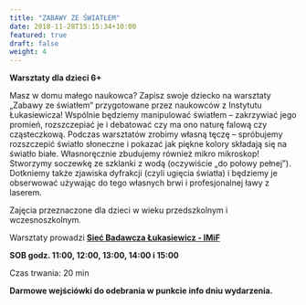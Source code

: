```yaml
---
title: "ZABAWY ZE ŚWIATŁEM"
date: 2018-11-28T15:15:34+10:00
featured: true
draft: false
weight: 4
---
```

**Warsztaty dla dzieci 6+**

Masz w domu małego naukowca? Zapisz swoje dziecko na warsztaty „Zabawy ze światłem“ przygotowane przez naukowców z Instytutu Łukasiewicza! Wspólnie będziemy manipulować światłem – zakrzywiać jego promień, rozszczepiać je i debatować czy ma ono naturę falową czy cząsteczkową. Podczas warsztatów zrobimy własną tęczę – spróbujemy rozszczepić światło słoneczne i pokazać jak piękne kolory składają się na światło białe. Własnoręcznie zbudujemy również mikro mikroskop! Stworzymy soczewkę ze szklanki z wodą (oczywiście „do połowy pełnej”). Dotkniemy także zjawiska dyfrakcji (czyli ugięcia światła) i będziemy je obserwować używając do tego własnych brwi i profesjonalnej ławy z laserem.

Zajęcia przeznaczone dla dzieci w wieku przedszkolnym i wczesnoszkolnym.


Warsztaty prowadzi **[Sieć Badawcza Łukasiewicz - IMiF](https://imif.lukasiewicz.gov.pl/)**


**SOB godz. 11:00, 12:00, 13:00, 14:00 i 15:00**

Czas trwania: 20 min

**Darmowe wejściówki do odebrania w punkcie info dniu wydarzenia.**

